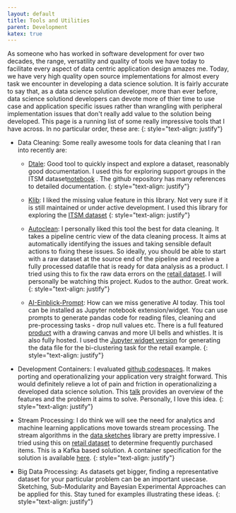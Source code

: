 ```yaml
---
layout: default
title: Tools and Utilities
parent: Development
katex: true
---
```

As someone who has worked in software development for over two decades, the range, versatility and quality of tools we have today to facilitate every aspect of data centric application design amazes me. Today, we have very high quality open source implementations for almost every task we encounter in developing a data science solution. It is fairly accurate to say that, as a data science solution developer, more than ever before, data science solutiond developers can devote more of thier time to use case and application specific issues rather than wrangling with peripheral implementation issues that don't really add value to the solution being developed. This page is a running list of some really impressive tools that I have across. In no particular order, these are:
{: style="text-align: justify"}

*  Data Cleaning: Some really awesome tools for data cleaning that I ran into recently are:
    * [Dtale](https://github.com/man-group/dtale): Good tool to quickly inspect and explore a dataset, reasonably good documentation. I used this for exploring support groups in the ITSM dataset[notebook](https://github.com/rajivsam/itsm_retail_examples_r2ds/blob/main/notebooks/ITSM/support_group_load_dtale.ipynb) . The github repository has many references to detailed documentation.
     {: style="text-align: justify"}

    * [Klib](https://github.com/akanz1/klib): I liked the missing value feature in this library. Not very sure if it is still maintained or under active development. I used this library for exploring the [ITSM dataset](https://github.com/rajivsam/itsm_retail_examples_r2ds/blob/main/notebooks/ITSM/data_cleaning_with_klib.ipynb) 
    {: style="text-align: justify"}

    * [Autoclean](https://github.com/elisemercury/AutoClean): I personally liked this tool the best for data cleaning. It takes a pipeline centric view of the data cleaning process. It aims at automatically identifying the issues and taking sensible default actions to fixing these issues. So ideally, you should be able to start with a raw dataset at the source end of the pipeline and receive a fully processed datafile that is ready for data analysis as a product. I tried using this to fix the raw data errors on the [retail dataset](https://github.com/rajivsam/itsm_retail_examples_r2ds/blob/main/notebooks/Retail/autoclean_eval_retail.ipynb). I will personally be watching this project. Kudos to the author. Great work.
    {: style="text-align: justify"}

    * [AI-Einblick-Prompt](https://www.einblick.ai/ai-einblick-prompt/): How can we miss generative AI today. This tool can be installed as Jupyter notebook extension/widget. You can use prompts to generate pandas code for reading files, cleaning and pre-processing tasks - drop null values etc. There is a full featured [product](https://www.einblick.ai/) with a drawing canvas and more UI bells and whistles. It is also fully hosted. I used the [Jupyter widget version](https://github.com/rajivsam/itsm_retail_examples_r2ds/blob/main/notebooks/Retail/prompt_generated_cleaning.ipynb) for generating the data file for the bi-clustering task for the retail example.
    {: style="text-align: justify"}

* Development Containers: I evaluated [github codespaces](https://docs.github.com/en/codespaces/overview). It makes porting and operationalizing your application very straight forward. This would definitely relieve a lot of pain and friction in operationalizing a developed data science solution. This [talk](https://www.youtube.com/watch?v=QbbYj56s7HU&t=922s) provides an overview of the features and the problem it aims to solve. Personally, I love this idea.
{: style="text-align: justify"}


* Stream Processing: I do think we will see the need for analytics and machine learning applications move towards stream processing. The stream algorithms in the [data sketches](https://datasketches.apache.org/) library are pretty impressive. I tried using this on [retail dataset](https://github.com/rajivsam/itsm_retail_examples_r2ds/blob/main/notebooks/Retail/kafka_freq_items_consumer.ipynb) to determine frequently purchased items. This is a Kafka based solution. A container specification for the solution is available [here](https://github.com/rajivsam/itsm_retail_examples_r2ds/blob/main/docker/docker-compose.yml). 
{: style="text-align: justify"}

* Big Data Processing: As datasets get bigger, finding a representative dataset for your particular problem can be an important usecase. Sketching, Sub-Modularity and Bayesian Experimental Approaches can be applied for this. Stay tuned for examples illustrating these ideas.
{: style="text-align: justify"}   




 

